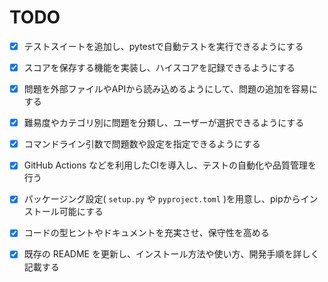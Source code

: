 # TODO

- [x] テストスイートを追加し、pytestで自動テストを実行できるようにする
- [x] スコアを保存する機能を実装し、ハイスコアを記録できるようにする
- [x] 問題を外部ファイルやAPIから読み込めるようにして、問題の追加を容易にする
- [x] 難易度やカテゴリ別に問題を分類し、ユーザーが選択できるようにする
- [x] コマンドライン引数で問題数や設定を指定できるようにする
- [x] GitHub Actions などを利用したCIを導入し、テストの自動化や品質管理を行う
- [x] パッケージング設定( `setup.py` や `pyproject.toml` )を用意し、pipからインストール可能にする
- [x] コードの型ヒントやドキュメントを充実させ、保守性を高める
- [x] 既存の README を更新し、インストール方法や使い方、開発手順を詳しく記載する

